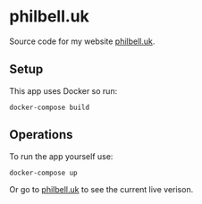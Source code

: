 # philbell.uk
Source code for my website [philbell.uk](philbell.uk).

## Setup
This app uses Docker so run:

    docker-compose build

## Operations
To run the app yourself use:

    docker-compose up

Or go to [philbell.uk](philbell.uk) to see the current live verison.
